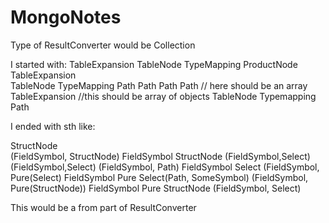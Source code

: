 # MongoNotes


Type of ResultConverter would be Collection





I started with:
TableExpansion
	TableNode
	TypeMapping
		ProductNode
			TableExpansion	
				TableNode
				TypeMapping
					Path
					Path
			Path
			Path   // here should be an array
			TableExpansion   //this should be array of objects
				TableNode
				Typemapping 
					Path

		
				

I ended with sth like:

StructNode	
	(FieldSymbol, StructNode)
		FieldSymbol
		StructNode
			(FieldSymbol,Select)
			(FieldSymbol,Select)
	(FieldSymbol, Path)
		FieldSymbol
		Select
	(FieldSymbol, Pure(Select)
		FieldSymbol
		Pure
			Select(Path, SomeSymbol)
	(FieldSymbol, Pure(StructNode))
			FieldSymbol
			Pure
				StructNode
					(FieldSymbol, Select)

This would be a from part of ResultConverter




